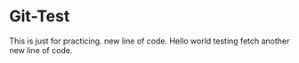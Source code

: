 # Git-Test
This is just for practicing.
new line of code.
Hello world
testing fetch
another new line of code.
